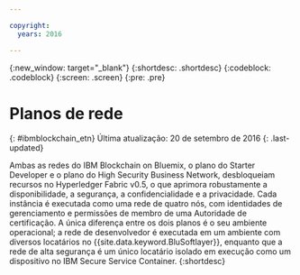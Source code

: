 ```yaml
---

copyright:
  years: 2016

---
```


{:new_window: target="_blank"}
{:shortdesc: .shortdesc}
{:codeblock: .codeblock}
{:screen: .screen}
{:pre: .pre}


# Planos de rede
{: #ibmblockchain_etn}
Última atualização: 20 de setembro de 2016
{: .last-updated}

Ambas as redes do IBM Blockchain on Bluemix, o plano do Starter Developer e o plano do High Security Business Network, desbloqueiam recursos no Hyperledger Fabric
v0.5, o que aprimora robustamente a disponibilidade, a segurança, a confidencialidade e a privacidade. Cada instância é executada como uma rede de quatro nós, com identidades de gerenciamento e permissões de membro de uma Autoridade de certificação. A
única diferença entre os dois planos é o seu ambiente operacional; a rede de desenvolvedor é executada em um ambiente com diversos locatários no
{{site.data.keyword.BluSoftlayer}}, enquanto que a rede de alta segurança é um único locatário isolado em execução como um dispositivo no IBM Secure Service
Container.
{:shortdesc}

<!---The High-Security business network provides important capabilities above and beyond the two-node multi-tenant developer service on Softlayer (aimed towards application development; writing chaincode and experimenting with APIs).  The high security plan supplies your own private blockchain test environment, which has been vetted and secured by IBM.  With the following features, your dedicated and high security environment enables you to take the next step towards preparing your organization for enterprise blockchain networks:~~

~~1. A dedicated four-node blockchain network; single-tenant with no shared resources~~
~~2. An IBM-certified version of the latest Hyperledger fabric, along with mechanisms to unlock inherent identity and security features~~
~~3. Isolation and protection from system and platform administrators, root users, and unauthorized users.~~
~~4. Verified test cases for security, consensus, availability, and performance--->
